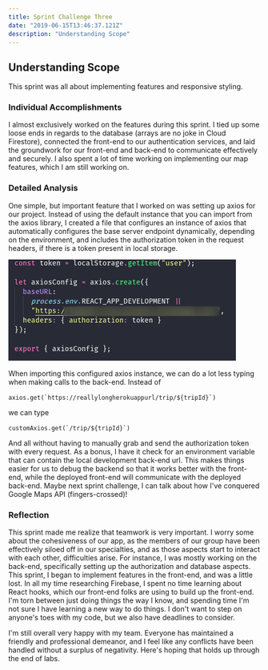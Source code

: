 ```yaml
---
title: Sprint Challenge Three
date: "2019-06-15T13:46:37.121Z"
description: "Understanding Scope"
---
```


## Understanding Scope

This sprint was all about implementing features and responsive styling.

### Individual Accomplishments

I almost exclusively worked on the features during this sprint. I tied up some loose ends in regards to the database (arrays are no joke in Cloud Firestore), connected the front-end to our authentication services, and laid the groundwork for our front-end and back-end to communicate effectively and securely. I also spent a lot of time working on implementing our map features, which I am still working on.

### Detailed Analysis

One simple, but important feature that I worked on was setting up axios for our project. Instead of using the default instance that you can import from the axios library, I created a file that configures an instance of axios that automatically configures the base server endpoint dynamically, depending on the environment, and includes the authorization token in the request headers, if there is a token present in local storage.

![axios configuration](./axios_config.png "The axios config file")

When importing this configured axios instance, we can do a lot less typing when making calls to the back-end. Instead of

```
axios.get(`https://reallylongherokuappurl/trip/${tripId}`)
```

we can type

```
customAxios.get(`/trip/${tripId}`)
```

And all without having to manually grab and send the authorization token with every request. As a bonus, I have it check for an environment variable that can contain the local development back-end url. This makes things easier for us to debug the backend so that it works better with the front-end, while the deployed front-end will communicate with the deployed back-end. Maybe next sprint challenge, I can talk about how I've conquered Google Maps API (fingers-crossed)!

### Reflection

This sprint made me realize that teamwork is very important. I worry some about the cohesiveness of our app, as the members of our group have been effectively siloed off in our specialties, and as those aspects start to interact with each other, difficulties arise. For instance, I was mostly working on the back-end, specifically setting up the authorization and database aspects. This sprint, I began to implement features in the front-end, and was a little lost. In all my time researching Firebase, I spent no time learning about React hooks, which our front-end folks are using to build up the front-end. I'm torn between just doing things the way I know, and spending time I'm not sure I have learning a new way to do things. I don't want to step on anyone's toes with my code, but we also have deadlines to consider.

I'm still overall very happy with my team. Everyone has maintained a friendly and professional demeanor, and I feel like any conflicts have been handled without a surplus of negativity. Here's hoping that holds up through the end of labs.
